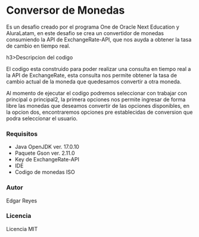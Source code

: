 <h1>Conversor de Monedas</h1>
<p>Es un desafio creado por el programa One de Oracle Next Education y AluraLatam, en este desafio se crea un convertidor de monedas consumiendo la 
  API de ExchangeRate-API, que nos auyda a  obtener la tasa de cambio en tiempo real.</p>
  
h3>Descripcion del codigo</h3>
<p>El codigo esta construido para poder realizar una consulta en tiempo real a la API de ExchangeRate, esta consulta nos permite obtener la tasa de cambio actual de la moneda que quedesamos convertir a otra moneda.</p>
<p>Al momento de ejecutar el codigo podremos seleccionar con trabajar con principal o principal2, la primera opciones nos permite ingresar de forma libre las monedas que deseamos convertir de las opciones disponibles, en la opcion dos, encontraremos opciones pre establecidas de conversion que podra seleccionar el usuario.</p>

<h3>Requisitos</h3>
<ul>
  <li>Java OpenJDK ver. 17.0.10</li>
  <li>Paquete Gson ver. 2.11.0</li>
  <li>Key de ExchangeRate-API</li>
  <li>IDE</li>
  <li>Codigo de monedas ISO</li>
</ul>
<h3>Autor</h3>
<p>Edgar Reyes</p>
<h3>Licencia</h3>
<p>Licencia MIT</p>
